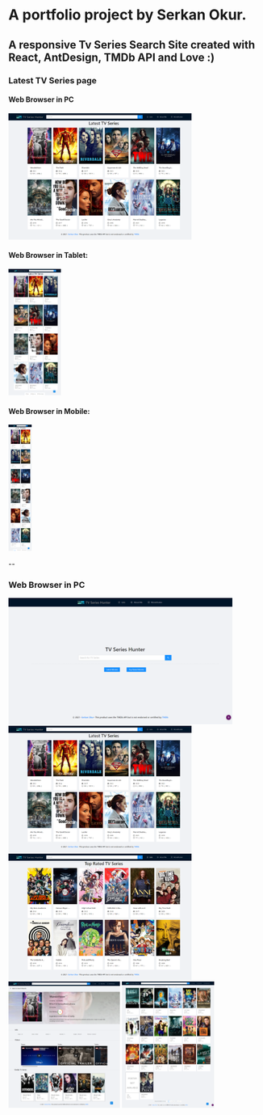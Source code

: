# A portfolio project by Serkan Okur.

## A responsive Tv Series Search Site created with React, AntDesign, TMDb API and Love :)

<p align="center">
<h3>Latest TV Series page </h3>
<h4>Web Browser in PC </h4>
<img src="https://github.com/serkanokur79/tvserieshunter/blob/main/SS/Web_02_LatestTVSeries.png" height="250" title="Latest TV Series page in PC" alt="Screenshot of Latest TV Series page in PC">
<h4>Web Browser in Tablet:</h4>
<img src="https://github.com/serkanokur79/tvserieshunter/blob/main/SS/Tablet_02_LatestTvSeries.png" height="250" title="Latest TV Series page in Tablet" alt="Screenshot of Latest TV Series page in Tablet">
<h4>Web Browser in Mobile:</h4>
<img src="https://github.com/serkanokur79/tvserieshunter/blob/main/SS/Mobile_02_LatestTVSeries.png" height="250" title="Latest TV Series page in Mobile" alt="Screenshot of Latest TV Series page in Mobile">
</p>
--

<p align="center">
<h3>Web Browser in PC </h3>
  <img src="https://github.com/serkanokur79/tvserieshunter/blob/main/SS/Web_01_Home.png" height="250" title="Home page in PC" alt="Screenshot of Home page in PC">
  <img src="https://github.com/serkanokur79/tvserieshunter/blob/main/SS/Web_02_LatestTVSeries.png" height="250" title="Latest TV Series page in PC" alt="Screenshot of Latest TV Series page in Tablet">
  <img src="https://github.com/serkanokur79/tvserieshunter/blob/main/SS/Web_03_TopRated.png" height="250" title="Top Rated TV Series page in PC" alt="Screenshot of Top Rated TV Series page in PC">
  <img src="https://github.com/serkanokur79/tvserieshunter/blob/main/SS/Web_04_TVSerie.png" height="250" title="TV Serie page in PC" alt="Screenshot of TV Serie page in PC">
  <img src="https://github.com/serkanokur79/tvserieshunter/blob/main/SS/Web_05_SearchResults.png" height="250" title="Search results page in PC" alt="Screenshot of Search results page in PC">
</p>
